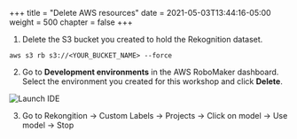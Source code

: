 +++
title = "Delete AWS resources"
date = 2021-05-03T13:44:16-05:00
weight = 500
chapter = false
+++

1. Delete the S3 bucket you created to hold the Rekognition dataset.

```
aws s3 rb s3://<YOUR_BUCKET_NAME> --force
```

2. Go to **Development environments** in the AWS RoboMaker dashboard. Select the environment you created for this workshop and click **Delete**.

![Launch IDE](/c9-delete.png?classes=border)

3. Go to Rekongition -> Custom Labels -> Projects -> Click on model -> Use model -> Stop
